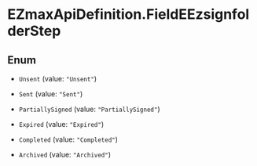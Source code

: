 # EZmaxApiDefinition.FieldEEzsignfolderStep

## Enum


* `Unsent` (value: `"Unsent"`)

* `Sent` (value: `"Sent"`)

* `PartiallySigned` (value: `"PartiallySigned"`)

* `Expired` (value: `"Expired"`)

* `Completed` (value: `"Completed"`)

* `Archived` (value: `"Archived"`)


